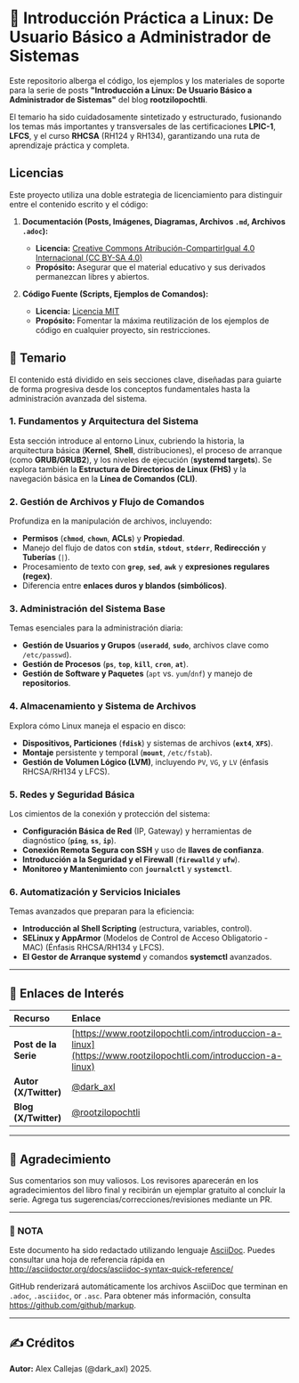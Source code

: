 # 🚀 Introducción Práctica a Linux: De Usuario Básico a Administrador de Sistemas

Este repositorio alberga el código, los ejemplos y los materiales de soporte para la serie de posts **"Introducción a Linux: De Usuario Básico a Administrador de Sistemas"** del blog **rootzilopochtli**.

El temario ha sido cuidadosamente sintetizado y estructurado, fusionando los temas más importantes y transversales de las certificaciones **LPIC-1**, **LFCS**, y el curso **RHCSA** (RH124 y RH134), garantizando una ruta de aprendizaje práctica y completa.

## Licencias

Este proyecto utiliza una doble estrategia de licenciamiento para distinguir entre el contenido escrito y el código:

1.  **Documentación (Posts, Imágenes, Diagramas, Archivos `.md`, Archivos `.adoc`):**
    * **Licencia:** [Creative Commons Atribución-CompartirIgual 4.0 Internacional (CC BY-SA 4.0)](https://creativecommons.org/licenses/by-sa/4.0/deed.es)
    * **Propósito:** Asegurar que el material educativo y sus derivados permanezcan libres y abiertos.

2.  **Código Fuente (Scripts, Ejemplos de Comandos):**
    * **Licencia:** [Licencia MIT](https://opensource.org/licenses/MIT)
    * **Propósito:** Fomentar la máxima reutilización de los ejemplos de código en cualquier proyecto, sin restricciones.

## 📖 Temario

El contenido está dividido en seis secciones clave, diseñadas para guiarte de forma progresiva desde los conceptos fundamentales hasta la administración avanzada del sistema.

### 1. Fundamentos y Arquitectura del Sistema
Esta sección introduce al entorno Linux, cubriendo la historia, la arquitectura básica (**Kernel**, **Shell**, distribuciones), el proceso de arranque (como **GRUB/GRUB2**), y los niveles de ejecución (**systemd targets**). Se explora también la **Estructura de Directorios de Linux (FHS)** y la navegación básica en la **Línea de Comandos (CLI)**.

### 2. Gestión de Archivos y Flujo de Comandos
Profundiza en la manipulación de archivos, incluyendo:
* **Permisos** (**`chmod`**, **`chown`**, **ACLs**) y **Propiedad**.
* Manejo del flujo de datos con **`stdin`**, **`stdout`**, **`stderr`**, **Redirección** y **Tuberías** (`|`).
* Procesamiento de texto con **`grep`**, **`sed`**, **`awk`** y **expresiones regulares (regex)**.
* Diferencia entre **enlaces duros y blandos (simbólicos)**.

### 3. Administración del Sistema Base
Temas esenciales para la administración diaria:
* **Gestión de Usuarios y Grupos** (**`useradd`**, **`sudo`**, archivos clave como `/etc/passwd`).
* **Gestión de Procesos** (**`ps`**, **`top`**, **`kill`**, **`cron`**, **`at`**).
* **Gestión de Software y Paquetes** (`apt` vs. `yum`/`dnf`) y manejo de **repositorios**.

### 4. Almacenamiento y Sistema de Archivos
Explora cómo Linux maneja el espacio en disco:
* **Dispositivos, Particiones** (**`fdisk`**) y sistemas de archivos (**`ext4`**, **`XFS`**).
* **Montaje** persistente y temporal (**`mount`**, `/etc/fstab`).
* **Gestión de Volumen Lógico (LVM)**, incluyendo `PV`, `VG`, y `LV` (énfasis RHCSA/RH134 y LFCS).

### 5. Redes y Seguridad Básica
Los cimientos de la conexión y protección del sistema:
* **Configuración Básica de Red** (IP, Gateway) y herramientas de diagnóstico (**`ping`**, **`ss`**, **`ip`**).
* **Conexión Remota Segura con SSH** y uso de **llaves de confianza**.
* **Introducción a la Seguridad y el Firewall** (**`firewalld`** y **`ufw`**).
* **Monitoreo y Mantenimiento** con **`journalctl`** y **`systemctl`**.

### 6. Automatización y Servicios Iniciales
Temas avanzados que preparan para la eficiencia:
* **Introducción al Shell Scripting** (estructura, variables, control).
* **SELinux y AppArmor** (Modelos de Control de Acceso Obligatorio - MAC) (Énfasis RHCSA/RH134 y LFCS).
* **El Gestor de Arranque systemd** y comandos **systemctl** avanzados.

---

## 🔗 Enlaces de Interés

| Recurso | Enlace |
| :--- | :--- |
| **Post de la Serie** | [https://www.rootzilopochtli.com/introduccion-a-linux](https://www.rootzilopochtli.com/introduccion-a-linux) |
| **Autor (X/Twitter)** | [@dark_axl](https://x.com/dark_axl) |
| **Blog (X/Twitter)** | [@rootzilopochtli](https://x.com/rootzilopochtli) |

---

## 🙏 Agradecimiento
Sus comentarios son muy valiosos. Los revisores aparecerán en los agradecimientos del libro final y recibirán un ejemplar gratuito al concluir la serie.
Agrega tus sugerencias/correcciones/revisiones mediante un PR.


---

### 📝 NOTA

Este documento ha sido redactado utilizando lenguaje [AsciiDoc](http://asciidoctor.org).
Puedes consultar una hoja de referencia rápida en http://asciidoctor.org/docs/asciidoc-syntax-quick-reference/

GitHub renderizará automáticamente los archivos AsciiDoc que terminan en `.adoc`, `.asciidoc`, or `.asc`.
Para obtener más información, consulta https://github.com/github/markup.

---

## ✍️ Créditos
**Autor:** Alex Callejas (@dark\_axl) 2025.
